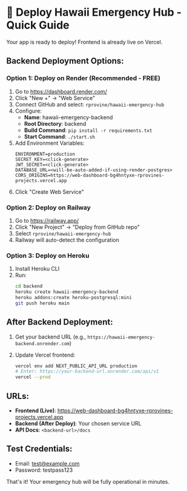 # 🚀 Deploy Hawaii Emergency Hub - Quick Guide

Your app is ready to deploy! Frontend is already live on Vercel.

## Backend Deployment Options:

### Option 1: Deploy on Render (Recommended - FREE)
1. Go to https://dashboard.render.com/
2. Click "New +" → "Web Service"
3. Connect GitHub and select: `rprovine/hawaii-emergency-hub`
4. Configure:
   - **Name**: hawaii-emergency-backend
   - **Root Directory**: backend
   - **Build Command**: `pip install -r requirements.txt`
   - **Start Command**: `./start.sh`
5. Add Environment Variables:
   ```
   ENVIRONMENT=production
   SECRET_KEY=<click-generate>
   JWT_SECRET=<click-generate>
   DATABASE_URL=<will-be-auto-added-if-using-render-postgres>
   CORS_ORIGINS=https://web-dashboard-bg4hntyxe-rprovines-projects.vercel.app
   ```
6. Click "Create Web Service"

### Option 2: Deploy on Railway
1. Go to https://railway.app/
2. Click "New Project" → "Deploy from GitHub repo"
3. Select `rprovine/hawaii-emergency-hub`
4. Railway will auto-detect the configuration

### Option 3: Deploy on Heroku
1. Install Heroku CLI
2. Run:
   ```bash
   cd backend
   heroku create hawaii-emergency-backend
   heroku addons:create heroku-postgresql:mini
   git push heroku main
   ```

## After Backend Deployment:

1. Get your backend URL (e.g., `https://hawaii-emergency-backend.onrender.com`)

2. Update Vercel frontend:
   ```bash
   vercel env add NEXT_PUBLIC_API_URL production
   # Enter: https://your-backend-url.onrender.com/api/v1
   vercel --prod
   ```

## URLs:
- **Frontend (Live)**: https://web-dashboard-bg4hntyxe-rprovines-projects.vercel.app
- **Backend (After Deploy)**: Your chosen service URL
- **API Docs**: `<backend-url>/docs`

## Test Credentials:
- Email: test@example.com
- Password: testpass123

That's it! Your emergency hub will be fully operational in minutes.